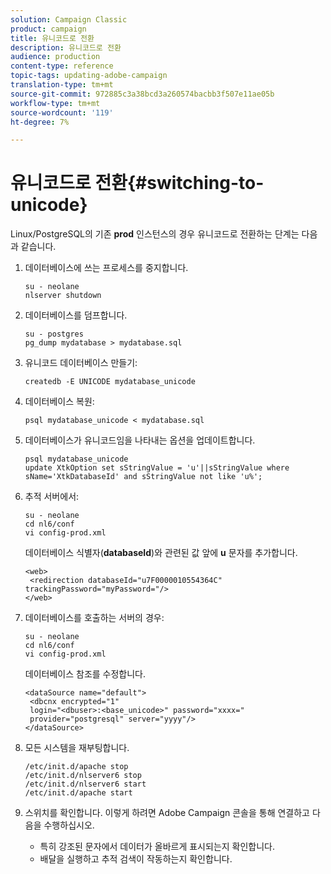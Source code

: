 ```yaml
---
solution: Campaign Classic
product: campaign
title: 유니코드로 전환
description: 유니코드로 전환
audience: production
content-type: reference
topic-tags: updating-adobe-campaign
translation-type: tm+mt
source-git-commit: 972885c3a38bcd3a260574bacbb3f507e11ae05b
workflow-type: tm+mt
source-wordcount: '119'
ht-degree: 7%

---
```



# 유니코드로 전환{#switching-to-unicode}

Linux/PostgreSQL의 기존 **prod** 인스턴스의 경우 유니코드로 전환하는 단계는 다음과 같습니다.

1. 데이터베이스에 쓰는 프로세스를 중지합니다.

   ```
   su - neolane
   nlserver shutdown
   ```

1. 데이터베이스를 덤프합니다.

   ```
   su - postgres
   pg_dump mydatabase > mydatabase.sql
   ```

1. 유니코드 데이터베이스 만들기:

   ```
   createdb -E UNICODE mydatabase_unicode
   ```

1. 데이터베이스 복원:

   ```
   psql mydatabase_unicode < mydatabase.sql
   ```

1. 데이터베이스가 유니코드임을 나타내는 옵션을 업데이트합니다.

   ```
   psql mydatabase_unicode
   update XtkOption set sStringValue = 'u'||sStringValue where sName='XtkDatabaseId' and sStringValue not like 'u%';
   ```

1. 추적 서버에서:

   ```
   su - neolane
   cd nl6/conf
   vi config-prod.xml
   ```

   데이터베이스 식별자(**databaseId**)와 관련된 값 앞에 **u** 문자를 추가합니다.

   ```
   <web>
    <redirection databaseId="u7F0000010554364C" trackingPassword="myPassword="/>
   </web>
   ```

1. 데이터베이스를 호출하는 서버의 경우:

   ```
   su - neolane
   cd nl6/conf
   vi config-prod.xml
   ```

   데이터베이스 참조를 수정합니다.

   ```
   <dataSource name="default">
    <dbcnx encrypted="1" 
    login="<dbuser>:<base_unicode>" password="xxxx="
    provider="postgresql" server="yyyy"/>
   </dataSource>
   ```

1. 모든 시스템을 재부팅합니다.

   ```
   /etc/init.d/apache stop
   /etc/init.d/nlserver6 stop
   /etc/init.d/nlserver6 start
   /etc/init.d/apache start
   ```

1. 스위치를 확인합니다. 이렇게 하려면 Adobe Campaign 콘솔을 통해 연결하고 다음을 수행하십시오.

   * 특히 강조된 문자에서 데이터가 올바르게 표시되는지 확인합니다.
   * 배달을 실행하고 추적 검색이 작동하는지 확인합니다.

